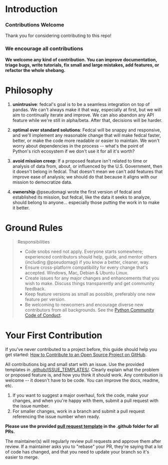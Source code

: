 # Introduction

### Contributions Welcome

Thank you for considering contributing to this repo!

### We encourage all contributions

**We welcome any kind of contribution. You can improve documentation, triage bugs, write tutorials, fix small and large mistakes, add features, or refactor the whole shebang.**

# Philosophy

1. **unintrusive**: fedcal's goal is to be a seamless integration on top of pandas. We can't always make it that way, especially at first, but we will aim to continually iterate and improve. We can also abandon any API feature while we're still in alpha/beta. After that, decisions will be harder.

2. **optimal over standard solutions**: Fedcal will be snappy and responsive, and we'll implement any reasonable change that will make fedcal faster, better, or make the code more readable or easier to maintain. We won't worry about dependencies in the process -- what's the point of Python's rich ecosystem if we don't use it for all it's worth?

3. **avoid mission creep**: If a proposed feature isn't related to time or analysis of data from, about, or influenced by the U.S. Government, then it doesn't belong in fedcal. That doesn't mean we can't add features that improve ease of analysis; we should do that because it aligns with our mission to democratize data.

4. **ownership** @pseudomagi wrote the first version of fedcal and established its mission, but fedcal, like the data it seeks to analyze, should belong to anyone... especially those putting the work in to make it better.

# Ground Rules

> Responsibilities
>
> - Code snobs need not apply. Everyone starts somewhere; experienced contributors should help, guide, and mentor others (including @pseudomagi) if you know a better, cleaner, way.
> - Ensure cross-platform compatibility for every change that's accepted. Windows, Mac, Debian & Ubuntu Linux.
> - Create issues for any major changes and enhancements that you wish to make. Discuss things transparently and get community feedback.
> - Keep feature versions as small as possible, preferably one new feature per version.
> - Be welcoming to newcomers and encourage diverse new contributors from all backgrounds. See the [Python Community Code of Conduct](https://www.python.org/psf/codeofconduct/).

# Your First Contribution

If you've never contributed to a project before, this guide should help you get started: [How to Contribute to an Open Source Project on GitHub](https://egghead.io/series/how-to-contribute-to-an-open-source-project-on-github).

All contributions big and small start with an issue. Use the provided templates in [.github/ISSUE_TEMPLATES/](/.github/ISSUE_TEMPLATES/). Clearly explain what the problem or proposed feature is, and how you think it should work. Any contribution is welcome -- it doesn't have to be code. You can improve the docs, readme, etc.

1. If you want to suggest a major overhaul, fork the code, make your changes, and when you're happy with them, submit a pull request with the issue number.
2. For smaller changes, work in a branch and submit a pull request referencing the issue number when ready.

**Please use the provided [pull request template](/.github/PULL_REQUEST_TEMPLATE.md) in the .github folder for all PRs.**

The maintainer(s) will regularly review pull requests and approve them after review. If a maintainer asks you to "rebase" your PR, they're saying that a lot of code has changed, and that you need to update your branch so it's easier to merge.
